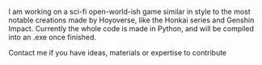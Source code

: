 I am working on a sci-fi open-world-ish game similar in style to the most notable creations made by Hoyoverse, like the Honkai series and Genshin Impact.
Currently the whole code is made in Python, and will be compiled into an .exe once finished.

Contact me if you have ideas, materials or expertise to contribute
